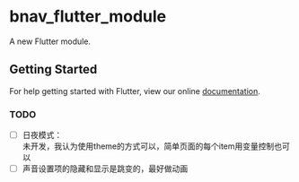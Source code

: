 # bnav_flutter_module

A new Flutter module.

## Getting Started

For help getting started with Flutter, view our online
[documentation](https://flutter.dev/).

### TODO
- [ ] 日夜模式：  
未开发，我认为使用theme的方式可以，简单页面的每个item用变量控制也可以
- [ ] 声音设置项的隐藏和显示是跳变的，最好做动画

